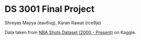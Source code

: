 # DS 3001 Final Project

Shreyas Mayya (eav6vg), Karan Rawat (rce9je)

Data taken from [NBA Shots Dataset (2000 - Present)](https://www.kaggle.com/datasets/techbaron13/nba-shots-dataset-2001-present) on Kaggle.

